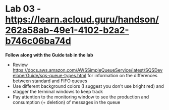 # Lab 03 - https://learn.acloud.guru/handson/262a58ab-49e1-4102-b2a2-b746c06ba74d

**Follow along with the Guide tab in the lab**

* Review https://docs.aws.amazon.com/AWSSimpleQueueService/latest/SQSDeveloperGuide/sqs-queue-types.html for information on the differences between standard and FIFO queues
* Use different background colors (I suggest you don't use bright red) and stagger the terminal windows to keep track
* Pay attention to the monitoring window to see the production and consumption (+ deletion) of messages in the queue
